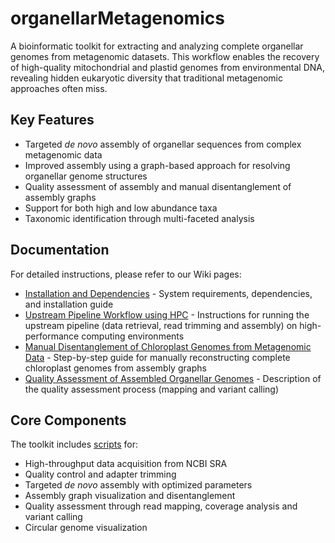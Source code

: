 # organellarMetagenomics

A bioinformatic toolkit for extracting and analyzing complete organellar genomes from metagenomic datasets. This workflow enables the recovery of high-quality mitochondrial and plastid genomes from environmental DNA, revealing hidden eukaryotic diversity that traditional metagenomic approaches often miss.

## Key Features

- Targeted _de novo_ assembly of organellar sequences from complex metagenomic data
- Improved assembly using a graph-based approach for resolving organellar genome structures
- Quality assessment of assembly and manual disentanglement of assembly graphs
- Support for both high and low abundance taxa
- Taxonomic identification through multi-faceted analysis

## Documentation

For detailed instructions, please refer to our Wiki pages:

- [Installation and Dependencies](https://github.com/GeertsManon/organellarMetagenomics/wiki/A:-Installation-&-Dependencies) - System requirements, dependencies, and installation guide
- [Upstream Pipeline Workflow using HPC](https://github.com/GeertsManon/organellarMetagenomics/wiki/B:-Upstream-pipeline-workflow-using-HPC) - Instructions for running the upstream pipeline (data retrieval, read trimming and assembly) on high-performance computing environments
- [Manual Disentanglement of Chloroplast Genomes from Metagenomic Data](https://github.com/GeertsManon/organellarMetagenomics/wiki/C:-Manual-Disentanglement-of-Chloroplast-Genomes-from-Metagenomic-Data-in-Bandage) - Step-by-step guide for manually reconstructing complete chloroplast genomes from assembly graphs
- [Quality Assessment of Assembled Organellar Genomes](https://github.com/GeertsManon/organellarMetagenomics/wiki/D:-Quality-Assessment-of-Assembled-Organellar-Genomes) - Description of the quality assessment process (mapping and variant calling)

## Core Components

The toolkit includes [scripts](https://github.com/GeertsManon/organellarMetagenomics/tree/main/scripts) for:

* High-throughput data acquisition from NCBI SRA
* Quality control and adapter trimming
* Targeted _de novo_ assembly with optimized parameters
* Assembly graph visualization and disentanglement
* Quality assessment through read mapping, coverage analysis and variant calling
* Circular genome visualization
